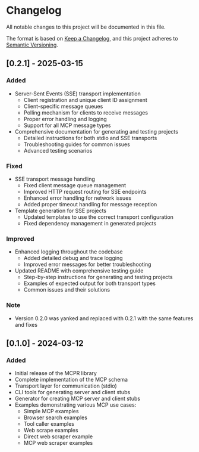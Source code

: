 # Changelog

All notable changes to this project will be documented in this file.

The format is based on [Keep a Changelog](https://keepachangelog.com/en/1.0.0/),
and this project adheres to [Semantic Versioning](https://semver.org/spec/v2.0.0.html).

## [0.2.1] - 2025-03-15

### Added
- Server-Sent Events (SSE) transport implementation
  - Client registration and unique client ID assignment
  - Client-specific message queues
  - Polling mechanism for clients to receive messages
  - Proper error handling and logging
  - Support for all MCP message types
- Comprehensive documentation for generating and testing projects
  - Detailed instructions for both stdio and SSE transports
  - Troubleshooting guides for common issues
  - Advanced testing scenarios

### Fixed
- SSE transport message handling
  - Fixed client message queue management
  - Improved HTTP request routing for SSE endpoints
  - Enhanced error handling for network issues
  - Added proper timeout handling for message reception
- Template generation for SSE projects
  - Updated templates to use the correct transport configuration
  - Fixed dependency management in generated projects

### Improved
- Enhanced logging throughout the codebase
  - Added detailed debug and trace logging
  - Improved error messages for better troubleshooting
- Updated README with comprehensive testing guide
  - Step-by-step instructions for generating and testing projects
  - Examples of expected output for both transport types
  - Common issues and their solutions

### Note
- Version 0.2.0 was yanked and replaced with 0.2.1 with the same features and fixes

## [0.1.0] - 2024-03-12

### Added
- Initial release of the MCPR library
- Complete implementation of the MCP schema
- Transport layer for communication (stdio)
- CLI tools for generating server and client stubs
- Generator for creating MCP server and client stubs
- Examples demonstrating various MCP use cases:
  - Simple MCP examples
  - Browser search examples
  - Tool caller examples
  - Web scrape examples
  - Direct web scraper example
  - MCP web scraper examples 